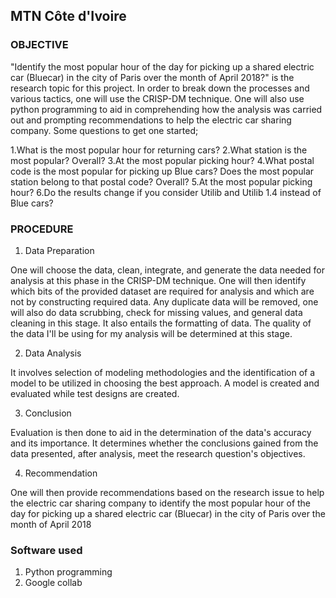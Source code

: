 ## MTN Côte d'Ivoire

### OBJECTIVE
"Identify the most popular hour of the day for picking up a shared electric car (Bluecar) in the city of Paris over the month of April 2018?" is the research topic for this project. In order to break down the processes and various tactics, one will use the CRISP-DM technique. One will also use python programming to aid in comprehending how the analysis was carried out and prompting recommendations to help the electric car sharing company. Some questions to get one started;

1.What is the most popular hour for returning cars?
2.What station is the most popular? Overall?
3.At the most popular picking hour?
4.What postal code is the most popular for picking up Blue cars? Does the most popular station belong to that postal code? Overall?
5.At the most popular picking hour?
6.Do the results change if you consider Utilib and Utilib 1.4 instead of Blue cars?

### PROCEDURE
1. Data Preparation

One will choose the data, clean, integrate, and generate the data needed for analysis at this phase in the CRISP-DM technique. One will then identify which bits of the provided dataset are required for analysis and which are not by constructing required data. Any duplicate data will be removed, one will also do data scrubbing, check for missing values, and general data cleaning in this stage. It also entails the formatting of data. The quality of the data I'll be using for my analysis will be determined at this stage.

2. Data Analysis

It involves selection of modeling methodologies and the identification of a model to be utilized in choosing the best approach. A model is created and evaluated while test designs are created.

3. Conclusion

Evaluation is then done to aid in the determination of the data's accuracy and its importance. It determines whether the conclusions gained from the data presented, after analysis, meet the research question's objectives.

4. Recommendation

One will then provide recommendations based on the research issue to help the electric car sharing company to identify the most popular hour of the day for picking up a shared electric car (Bluecar) in the city of Paris over the month of April 2018

### Software used
1. Python programming
2. Google collab
